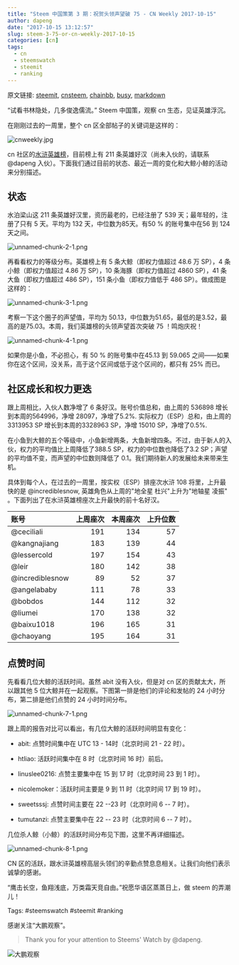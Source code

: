```yaml
---
title: "Steem 中国策第 3 期：祝贺头领声望破 75 - CN Weekly 2017-10-15"
author: dapeng
date: "2017-10-15 13:12:57"
slug: steem-3-75-or-cn-weekly-2017-10-15
categories: [cn]
tags: 
  - cn
  - steemswatch
  - steemit
  - ranking
---
```


原文链接: [steemit](https://steemit.com/cn/@dapeng/steem-3-75-or-cn-weekly-2017-10-15), [cnsteem](https://cnsteem.com/cn/@dapeng/steem-3-75-or-cn-weekly-2017-10-15), [chainbb](https://chainbb.com/cn/@dapeng/steem-3-75-or-cn-weekly-2017-10-15), [busy](https://busy.org/cn/@dapeng/steem-3-75-or-cn-weekly-2017-10-15), [markdown](https://raw.githubusercontent.com/pzhaonet/steem_mirror/master/content/post/steem-3-75-or-cn-weekly-2017-10-15.md)

“试看书林隐处，几多俊逸儒流。” Steem 中国策，观察 cn 生态，见证英雄浮沉。


在刚刚过去的一周里，整个 cn 区全部帖子的关键词是这样的：


![cnweekly.jpg](https://steemitimages.com/DQmWc7KyN9Wp9ePmcU4MgB6wFU2qrDajE9C9VafHx7Xg89t/cnweekly.jpg)



cn 社区的[水浒英雄榜](https://steemit.com/cn/@dapeng/6mnla8-steemit-cn)，目前榜上有 211 条英雄好汉（尚未入伙的，请联系 @dapeng 入伙）。下面我们通过目前的状态、最近一周的变化和大鲸小鲸的活动来分别描述。


## 状态


水泊梁山这 211 条英雄好汉里，资历最老的，已经注册了 539 天；最年轻的，注册了只有 5 天。平均为 132 天，中位数为85天。有50 % 的账号集中在56 到 124 天之间。


![unnamed-chunk-2-1.png](https://steemitimages.com/DQmRT3ppajZq8k8cjtsde5jutnpLAmMC5ueRVF1Ymsx8pyM/unnamed-chunk-2-1.png)


再看看权力的等级分布。英雄榜上有 5 条大鲸（即权力值超过 48.6 万 SP），4 条小鲸（即权力值超过 4.86 万 SP），10 条海豚（即权力值超过 4860 SP），41 条大鱼（即权力值超过 486 SP），151 条小鱼（即权力值低于 486 SP）。做成图是这样的：


![unnamed-chunk-3-1.png](https://steemitimages.com/DQmXBX8KAU9n85sjwwpmf4yYiB2Ab3tsgiZRccQSjGkoZGy/unnamed-chunk-3-1.png)


考察一下这个圈子的声望值，平均为 50.13，中位数为51.65，最低的是3.52，最高的是75.03。本周，我们英雄榜的头领声望首次突破 75 ！鸣炮庆祝！


![unnamed-chunk-4-1.png](https://steemitimages.com/DQmdxMET4DC8qkvsVvzXbUHc4h2BhhuKoGCWKmsjYd9UR1e/unnamed-chunk-4-1.png)


如果你是小鱼，不必担心，有 50 % 的账号集中在45.13 到 59.065 之间——如果你在这个区间，没关系，高于这个区间或低于这个区间的，都只有 25% 而已。


## 社区成长和权力更迭


跟上周相比，入伙人数净增了 6 条好汉。账号价值总和，由上周的 536898 增长到本周的564996，净增 28097，净增了5.2%. 实际权力（ESP）总和，由上周的 3313953 SP 增长到本周的3328963 SP，净增 15010 SP，净增了0.5%.


在小鱼到大鲸的五个等级中，小鱼新增两条，大鱼新增四条。不过，由于新人的入伙，权力的平均值比上周降低了388.5 SP，权力的中位数也降低了3.2 SP；声望的平均值不变，而声望的中位数则降低了 0.1。我们期待新人的发展给未来带来生机。





具体到每个人，在过去的一周里，按实权（ESP）排座次水浒 108 将里，上升最快的是 @incrediblesnow, 英雄角色从上周的"地全星 杜兴"上升为"地轴星 凌振" 。下面列出了在水浒英雄榜座次上升最快的前十名好汉。



| 账号              | 上周座次 | 本周座次 | 上升位数 |
| :-------------- | ---: | ---: | ---: |
| @ceciliali      |  191 |  134 |   57 |
| @kangnajiang    |  183 |  139 |   44 |
| @lessercold     |  197 |  154 |   43 |
| @leir           |  180 |  142 |   38 |
| @incrediblesnow |   89 |   52 |   37 |
| @angelababy     |  111 |   78 |   33 |
| @bobdos         |  144 |  112 |   32 |
| @liumei         |  170 |  138 |   32 |
| @baixu1018      |  196 |  165 |   31 |
| @chaoyang       |  195 |  164 |   31 |


## 点赞时间


先看看几位大鲸的活跃时间。虽然 abit 没有入伙，但是对 cn 区的贡献太大，所以跟其他 5 位大鲸并在一起观察。下图第一排是他们的评论和发帖的 24 小时分布，第二排是他们点赞的 24 小时时间分布。



![unnamed-chunk-7-1.png](https://steemitimages.com/DQmVaAgcbbfEwFsjAb2eFobGbWVpMCBWhKdqPZzebZVd8C4/unnamed-chunk-7-1.png)


跟上周的报告对比可以看出，有几位大鲸的活跃时间明显有变化：


- abit:  点赞时间集中在 UTC 13 - 14时（北京时间 21 - 22 时）。

- htliao: 活跃时间集中在 8 时（北京时间 16 时）前后。

- linuslee0216:  点赞主要集中在 15 到 17 时（北京时间 23 到 1 时）。

- nicolemoker：活跃时间主要是 9 到 11 时（北京时间 17 到 19 时）。

- sweetsssj: 点赞时间主要在 22 --23 时（北京时间 6 -- 7 时）。

- tumutanzi: 点赞主要集中在 22 -- 23 时（北京时间 6 -- 7 时）。


几位杀人鲸（小鲸）的活跃时间分布见下图，这里不再详细描述。



![unnamed-chunk-8-1.png](https://steemitimages.com/DQmbLKuHnCbqSMu8HMbiXn2cem6BwK7S1fM1WFZYki4du9x/unnamed-chunk-8-1.png)



CN 区的活跃，跟水浒英雄榜高层头领们的辛勤点赞息息相关。让我们向他们表示诚挚的感谢。


“鹰击长空，鱼翔浅底，万类霜天竞自由。”祝愿华语区蒸蒸日上，做 steem 的弄潮儿！



Tags: #steemswatch #steemit #ranking


感谢关注“大鹏观察”。


> Thank you for your attention to Steems' Watch by @dapeng.


![大鹏观察](https://steemitimages.com/DQmeYUwQ7Juorgd79o6D5E34BnUYxwfmLxYH4cApgPRhRf6/end2.jpg)
